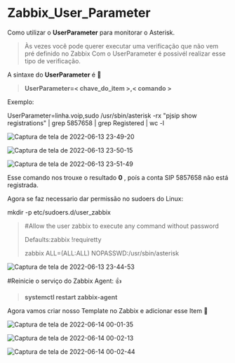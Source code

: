 
# Zabbix_User_Parameter
Como utilizar o **UserParameter** para monitorar o Asterisk.
> Às vezes você pode querer executar uma verificação  que não vem pré definido no Zabbix
> Com o UserParameter é possivél realizar esse tipo de verificação.



A sintaxe do **UserParameter** é  :eyes:


> **UserParameter=< chave_do_item >,< comando >**
>  
> 
  Exemplo:
  
  UserParameter=linha.voip,sudo /usr/sbin/asterisk -rx "pjsip show registrations" | grep 5857658 | grep Registered | wc -l
  
  ![Captura de tela de 2022-06-13 23-49-20](https://user-images.githubusercontent.com/102430464/173483024-f7f47b01-a261-47b1-b69f-616ff9dfe8aa.png)
  
  ![Captura de tela de 2022-06-13 23-50-15](https://user-images.githubusercontent.com/102430464/173483121-55c7ca12-8166-4bd4-a9e2-b92fc71f730d.png)
  
  ![Captura de tela de 2022-06-13 23-51-49](https://user-images.githubusercontent.com/102430464/173483327-bc015137-8a9d-4622-8caa-cba616514876.png)


  Esse comando nos trouxe o resultado **0** , poís a conta SIP 5857658 não está registrada.
  
  
  


Agora se faz necessario dar permissão no sudoers do Linux:


mkdir -p etc/sudoers.d/user_zabbix


> #Allow the user zabbix to execute any command without password
> 
> Defaults:zabbix !requiretty
> 
> zabbix  ALL=(ALL:ALL) NOPASSWD:/usr/sbin/asterisk

![Captura de tela de 2022-06-13 23-44-53](https://user-images.githubusercontent.com/102430464/173482560-9487a7e3-2bf0-43df-8125-86d5f5570396.png)

 #Reinicie o serviço do Zabbix Agent: :+1: 
> **systemctl restart zabbix-agent**


Agora vamos criar nosso Template  no Zabbix e adicionar esse Item   :clap:


![Captura de tela de 2022-06-14 00-01-35](https://user-images.githubusercontent.com/102430464/173484639-6a3cbfa2-2f9c-4741-a8a5-73d93dccd5a5.png)

![Captura de tela de 2022-06-14 00-02-13](https://user-images.githubusercontent.com/102430464/173484660-1966cdff-ec62-4773-9d1d-4bfd28aeeb74.png)

![Captura de tela de 2022-06-14 00-02-44](https://user-images.githubusercontent.com/102430464/173484683-0a421889-19d1-408d-9236-c0e7ecbac877.png)









